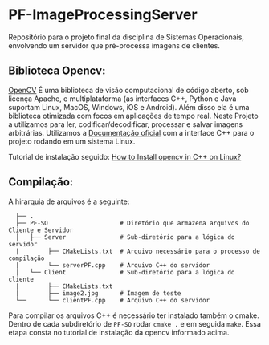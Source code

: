 # PF-ImageProcessingServer
Repositório para o projeto final da disciplina de Sistemas Operacionais, envolvendo um servidor que pré-processa imagens de clientes.

## Biblioteca Opencv:
[OpenCV](https://opencv.org/) É uma biblioteca de visão computacional de código aberto, sob licença Apache, e multiplataforma (as interfaces C++, Python e Java suportam Linux, MacOS, Windows, iOS e Android). Além disso ela é uma biblioteca otimizada com focos em aplicações de tempo real. Neste Projeto a utilizamos para ler, codificar/decodificar, processar e salvar imagens arbitrárias.
Utilizamos a [Documentação oficial](https://docs.opencv.org/4.8.0/) com a interface C++ para o projeto rodando em um sistema Linux.

Tutorial de instalação seguido: [How to Install opencv in C++ on Linux?](https://www.geeksforgeeks.org/how-to-install-opencv-in-c-on-linux/)

## Compilação:
A hirarquia de arquivos é a seguinte:
  ```
    ├── .
    ├── PF-SO                    # Diretório que armazena arquivos do Cliente e Servidor
    │   ├── Server               # Sub-diretório para a lógica do servidor
    |        ├── CMakeLists.txt  # Arquivo necessário para o processo de compilação
    |        └── serverPF.cpp    # Arquivo C++ do servidor
    │   └── Client               # Sub-diretório para a lógica do cliente
    |        ├── CMakeLists.txt  
    |        ├── image2.jpg      # Imagem de teste
    └──      └── clientPF.cpp    # Arquivo C++ do servidor
  ```

Para compilar os arquivos C++ é necessário ter instalado também o cmake. Dentro de cada subdiretório de ```PF-SO``` rodar ```cmake .``` e em seguida ```make```. Essa etapa consta no tutorial de instalação da opencv informado acima.
